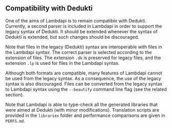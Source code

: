 Compatibility with Dedukti
--------------------------

One of the aims of Lambdapi is to remain compatible with Dedukti. Currently, a
second parser is included in Lambdapi in order to support the legacy syntax of
Dedukti. It should be extended whenever the syntax of Dedukti is extended, but
such changes should be discouraged.

Note that files in the legacy (Dedukti) syntax are interoperable with files in
the Lambdapi syntax. The correct parser is selected according to the extension
of files. The extension `.dk` is preserved for legacy files, and the extension
`.lp` is used for files in the Lambdapi syntax.

Although both formats are compatible, many features of Lambdapi cannot be used
from the legacy syntax. As a consequence, the use of the legacy syntax is also
discouraged.  Files can be converted from the legacy syntax to Lambdapi syntax
using the `--beautify` command line flag (see the related section).

Note that Lambdapi is able to type-check all the generated libraries that were
aimed at Dedukti (with minor modifications).  Translation scripts are provided
in the `libraries` folder and performance comparisons are given in `PERFS.md`.

